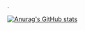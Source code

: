 <!--  ### Hi there 👋    -->.      
<!--    
**Samcn21/Samcn21**  is a ✨ _special_ ✨ repository because its `README.md` (this file) appears on your GitHub profile.
  
  
Here are some ideas to get you started:
     
- 🔭 I’m currently working on ...
- 🌱 I’m currently learning ...
- 👯 I’m looking to collaborate on ...
- 🤔 I’m looking for help with ...
- 💬 Ask me about ...
- 📫 How to reach me: ...
- 😄 Pronouns: ...
- ⚡ Fun fact: ...
-->  
       
<!--
 https://github.com/anuraghazra/github-readme-stats
--> 

[![Anurag's GitHub  stats](https://github-readme-stats.vercel.app/api?username=Samcn21&count_private=true&show_icons=true&theme=merko)](https://github.com/anuraghazra/github-readme-stats)
   
